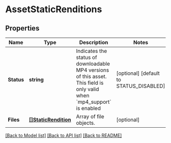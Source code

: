 # AssetStaticRenditions

## Properties
Name | Type | Description | Notes
------------ | ------------- | ------------- | -------------
**Status** | **string** | Indicates the status of downloadable MP4 versions of this asset. This field is only valid when &#x60;mp4_support&#x60; is enabled | [optional] [default to STATUS_DISABLED]
**Files** | [**[]StaticRendition**](StaticRendition.md) | Array of file objects. | [optional] 

[[Back to Model list]](../README.md#documentation-for-models) [[Back to API list]](../README.md#documentation-for-api-endpoints) [[Back to README]](../README.md)


